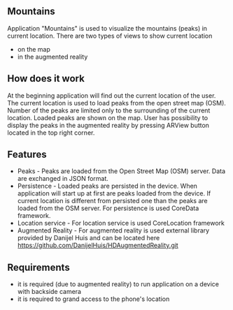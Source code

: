 ## Mountains

Application "Mountains" is used to visualize the mountains (peaks) in current location.
There are two types of views to show current location
- on the map
- in the augmented reality

## How does it work

At the beginning application will find out the current location of the user.
The current location is used to load peaks from the open street map (OSM). Number of the peaks are limited only to the surrounding of the current location.
Loaded peaks are shown on the map. User has possibility to display the peaks in the augmented reality by pressing ARView button located in the top right corner.

## Features
- Peaks - Peaks are loaded from the Open Street Map (OSM) server. Data are exchanged in JSON format.
- Persistence - Loaded peaks are persisted in the device. When application will start up at first are peaks loaded from the device. If current location is different from persisted one than the peaks are loaded from the OSM server. For persistence is used CoreData framework.
- Location service - For location service is used CoreLocation framework
- Augmented Reality - For augmented reality is used external library provided by Danijel Huis and can be located here https://github.com/DanijelHuis/HDAugmentedReality.git

## Requirements
- it is required (due to augmented reality) to run application on a device with backside camera
- it is required to grand access to the phone's location
